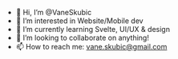 - 👋 Hi, I’m @VaneSkubic
- 👀 I’m interested in Website/Mobile dev
- 🌱 I’m currently learning Svelte, UI/UX & design
- 💞️ I’m looking to collaborate on anything!
- 📫 How to reach me: vane.skubic@gmail.com

<!---
VaneSkubic/VaneSkubic is a ✨ special ✨ repository because its `README.md` (this file) appears on your GitHub profile.
You can click the Preview link to take a look at your changes.
--->
